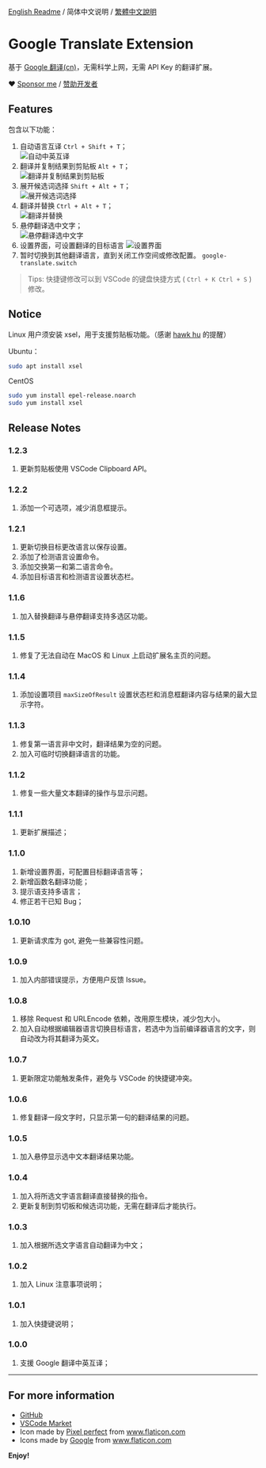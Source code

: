 [English Readme](README.md) / 简体中文说明 / [繁體中文說明](README.zh-tw.md)

# Google Translate Extension

基于 [Google 翻译(cn)](https://translate.google.cn)，无需科学上网，无需 API Key 的翻译扩展。

❤ [Sponsor me](https://www.paypal.me/imlinhanchao) / [赞助开发者](http://sponsor.hancel.org/)

## Features

包含以下功能：

1. 自动语言互译 `Ctrl + Shift + T`；  
   ![自动中英互译](./asserts/translates.gif)
2. 翻译并复制结果到剪贴板 `Alt + T`；  
   ![翻译并复制结果到剪贴板](./asserts/clipboard.gif)
3. 展开候选词选择 `Shift + Alt + T`；  
   ![展开候选词选择](./asserts/candidate.gif)   
4. 翻译并替换 `Ctrl + Alt + T`；  
   ![翻译并替换](./asserts/replace.gif)
5. 悬停翻译选中文字；  
   ![悬停翻译选中文字](./asserts/hover.gif)
6. 设置界面，可设置翻译的目标语言
   ![设置界面](./asserts/setting.jpg)
7. 暂时切换到其他翻译语言，直到关闭工作空间或修改配置。 `google-translate.switch`
   
> Tips: 快捷键修改可以到 VSCode 的键盘快捷方式 ( `Ctrl + K Ctrl + S` ) 修改。

## Notice

Linux 用户须安装 xsel，用于支援剪贴板功能。（感谢 [hawk hu](https://github.com/hawkhu) 的提醒）

Ubuntu：
```bash
sudo apt install xsel
```

CentOS
```bash
sudo yum install epel-release.noarch
sudo yum install xsel
```

## Release Notes

### 1.2.3
1. 更新剪贴板使用 VSCode Clipboard API。

### 1.2.2
1. 添加一个可选项，减少消息框提示。

### 1.2.1
1. 更新切换目标更改语言以保存设置。
2. 添加了检测语言设置命令。
3. 添加交换第一和第二语言命令。
4. 添加目标语言和检测语言设置状态栏。

### 1.1.6
1. 加入替换翻译与悬停翻译支持多选区功能。

### 1.1.5
1. 修复了无法自动在 MacOS 和 Linux 上启动扩展名主页的问题。

### 1.1.4
1. 添加设置项目 `maxSizeOfResult` 设置状态栏和消息框翻译内容与结果的最大显示字符。

### 1.1.3
1. 修复第一语言非中文时，翻译结果为空的问题。
2. 加入可临时切换翻译语言的功能。

### 1.1.2
1. 修复一些大量文本翻译的操作与显示问题。

### 1.1.1
1. 更新扩展描述；

### 1.1.0
1. 新增设置界面，可配置目标翻译语言等；
2. 新增函数名翻译功能；
3. 提示语支持多语言；
4. 修正若干已知 Bug；

### 1.0.10
1. 更新请求库为 got, 避免一些兼容性问题。

### 1.0.9
1. 加入内部错误提示，方便用户反馈 Issue。

### 1.0.8
1. 移除 Request 和 URLEncode 依赖，改用原生模块，减少包大小。
2. 加入自动根据编辑器语言切换目标语言，若选中为当前编译器语言的文字，则自动改为将其翻译为英文。

### 1.0.7
1. 更新限定功能触发条件，避免与 VSCode 的快捷键冲突。

### 1.0.6
1. 修复翻译一段文字时，只显示第一句的翻译结果的问题。

### 1.0.5
1. 加入悬停显示选中文本翻译结果功能。

### 1.0.4
1. 加入将所选文字语言翻译直接替换的指令。
2. 更新复制到剪切板和候选词功能，无需在翻译后才能执行。

### 1.0.3
1. 加入根据所选文字语言自动翻译为中文；
  
### 1.0.2
1. 加入 Linux 注意事项说明；
   
### 1.0.1
1. 加入快捷键说明；

### 1.0.0
1. 支援 Google 翻译中英互译；

---

## For more information

* [GitHub](https://github.com/imlinhanchao/vsc-google-translate)
* [VSCode Market](https://marketplace.visualstudio.com/items?itemName=hancel.google-translate)
* Icon made by [Pixel perfect](https://www.flaticon.com/authors/pixel-perfect) from www.flaticon.com 
* Icons made by <a href="https://www.flaticon.com/authors/google" title="Google">Google</a> from <a href="https://www.flaticon.com/" title="Flaticon"> www.flaticon.com</a>

**Enjoy!**
